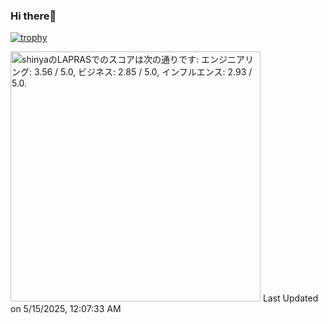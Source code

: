 ### Hi there👋

[![trophy](https://github-profile-trophy.vercel.app/?username=mokoshin0720&theme=onedark&rank=-C,-UNKNOWN)](https://github.com/ryo-ma/github-profile-trophy)

<!--START_SECTION:lapras-card-->
<p ><a href="https://lapras.com/public/shinya" target="_blank" rel="noopener noreferrer"><img alt="shinyaのLAPRASでのスコアは次の通りです: エンジニアリング: 3.56 / 5.0, ビジネス: 2.85 / 5.0, インフルエンス: 2.93 / 5.0." src="https://lapras-card-generator.vercel.app/api/svg?e=3.56&b=2.85&i=2.93&b1=%23020E27&b2=%230E5593&i1=%23030E21&i2=%231688BF&l=ja" width="400" ></a>  
Last Updated on 5/15/2025, 12:07:33 AM</p>
<!--END_SECTION:lapras-card-->
